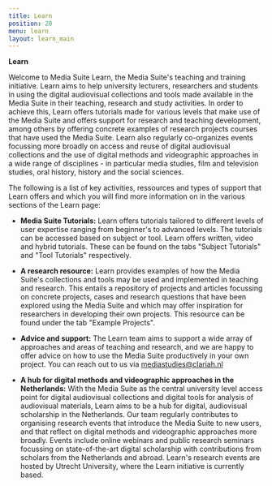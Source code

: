 ```yaml
---
title: Learn
position: 20
menu: learn
layout: learn_main
---
```


**Learn**

Welcome to Media Suite Learn, the Media Suite's teaching and training initiative. Learn aims to help university lecturers, researchers and students in using the digital audiovisual collections and tools made available in the Media Suite in their teaching, research and study activities. In order to achieve this, Learn offers tutorials made for various levels that make use of the Media Suite and offers support for research and teaching development, among others by offering concrete examples of research projects courses that have used the Media Suite. Learn also regularly co-organizes events focussing more broadly on access and reuse of digital audiovisual collections and the use of digital methods and videographic approaches in a wide range of disciplines - in particular media studies, film and television studies, oral history, history and the social sciences.

The following is a list of key activities, ressources and types of support that Learn offers and which you will find more information on in the various sections of the Learn page:

* **Media Suite Tutorials:** Learn offers tutorials tailored to different levels of user expertise ranging from beginner's to advanced levels. The tutorials can be accessed based on subject or tool. Learn offers written, video and hybrid tutorials. These can be found on the tabs "Subject Tutorials" and "Tool Tutorials" respectively.

* **A research resource:** Learn provides examples of how the Media Suite's collections and tools may be used and implemented in teaching and research. This entails a repository of projects and articles focussing on concrete projects, cases and research questions that have been explored using the Media Suite and which may offer inspiration for researchers in developing their own projects. This resource can be found under the tab "Example Projects".

* **Advice and support:** The Learn team aims to support a wide array of approaches and areas of teaching and research, and we are happy to offer advice on how to use the Media Suite productively in your own project. You can reach out to us via [mediastudies@clariah.nl](mailto:mediastudies@clariah.nl)

* **A hub for digital methods and videographic approaches in the Netherlands:** With the Media Suite as the central university level access point for digital audiovisual collections and digital tools for analysis of audiovisual materials, Learn aims to be a hub for digital, audiovisual scholarship in the Netherlands. Our team regularly contributes to organising research events that introduce the Media Suite to new users, and that reflect on digital methods and videographic approaches more broadly. Events include online webinars and public research seminars focussing on state-of-the-art digital scholarship with contributions from scholars from the Netherlands and abroad. Learn's research events are hosted by Utrecht University, where the Learn initiative is currently based.